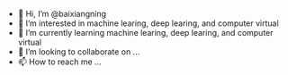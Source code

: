 - 👋 Hi, I’m @baixiangning
- 👀 I’m interested in machine learing, deep learing, and computer virtual
- 🌱 I’m currently learning machine learing, deep learing, and computer virtual
- 💞️ I’m looking to collaborate on ...
- 📫 How to reach me ...

<!---
baixiangning/baixiangning is a ✨ special ✨ repository because its `README.md` (this file) appears on your GitHub profile.
You can click the Preview link to take a look at your changes.
--->
